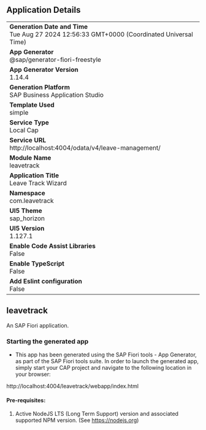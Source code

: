 ## Application Details
|               |
| ------------- |
|**Generation Date and Time**<br>Tue Aug 27 2024 12:56:33 GMT+0000 (Coordinated Universal Time)|
|**App Generator**<br>@sap/generator-fiori-freestyle|
|**App Generator Version**<br>1.14.4|
|**Generation Platform**<br>SAP Business Application Studio|
|**Template Used**<br>simple|
|**Service Type**<br>Local Cap|
|**Service URL**<br>http://localhost:4004/odata/v4/leave-management/|
|**Module Name**<br>leavetrack|
|**Application Title**<br>Leave Track Wizard|
|**Namespace**<br>com.leavetrack|
|**UI5 Theme**<br>sap_horizon|
|**UI5 Version**<br>1.127.1|
|**Enable Code Assist Libraries**<br>False|
|**Enable TypeScript**<br>False|
|**Add Eslint configuration**<br>False|

## leavetrack

An SAP Fiori application.

### Starting the generated app

-   This app has been generated using the SAP Fiori tools - App Generator, as part of the SAP Fiori tools suite.  In order to launch the generated app, simply start your CAP project and navigate to the following location in your browser:

http://localhost:4004/leavetrack/webapp/index.html

#### Pre-requisites:

1. Active NodeJS LTS (Long Term Support) version and associated supported NPM version.  (See https://nodejs.org)



